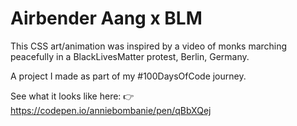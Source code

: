 # Airbender Aang x BLM


This CSS art/animation was inspired by a video of monks marching peacefully in a BlackLivesMatter protest, Berlin, Germany.

A project I made as part of my #100DaysOfCode journey.

See what it looks like here: 👉 https://codepen.io/anniebombanie/pen/qBbXQej
